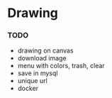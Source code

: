 # Drawing

### TODO
- drawing on canvas
- download image
- menu with colors, trash, clear
- save in mysql
- unique url
- docker